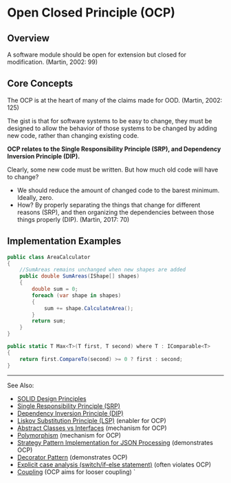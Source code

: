 # Open Closed Principle (OCP)

## Overview
A software module should be open for extension but closed for modification. (Martin, 2002: 99)

## Core Concepts
The OCP is at the heart of many of the claims made for OOD. (Martin, 2002: 125)

The gist is that for software systems to be easy to change, they must be designed to allow the behavior of those systems
to be changed by adding new code, rather than changing existing code.

**OCP relates to the Single Responsibility Principle (SRP), and Dependency Inversion Principle (DIP).**

Clearly, some new code must be written. But how much old code will have to change?

- We should reduce the amount of changed code to the barest minimum. Ideally, zero.
- How? By properly separating the things that change for different reasons (SRP), and then organizing the dependencies
  between those things properly (DIP). (Martin, 2017: 70)

## Implementation Examples
```C#
public class AreaCalculator
{
    //SumAreas remains unchanged when new shapes are added
    public double SumAreas(IShape[] shapes)
    {
        double sum = 0;
        foreach (var shape in shapes)
        {
            sum += shape.CalculateArea();
        }
        return sum;
    }
}
```
```C#
public static T Max<T>(T first, T second) where T : IComparable<T>
{
    return first.CompareTo(second) >= 0 ? first : second;
}
```

---
See Also:
- [SOLID Design Principles](SOLID-Design-Principles.md)
- [Single Responsibility Principle (SRP)](Single-Responsibility-Principle-SRP.md)
- [Dependency Inversion Principle (DIP)](Dependency-Inversion-Principle-DIP.md)
- [Liskov Substitution Principle (LSP)](Liskov-Substitution-Principle-LSP.md) (enabler for OCP)
- [Abstract Classes vs Interfaces](Abstract-Classes-vs-Interfaces.md) (mechanism for OCP)
- [Polymorphism](Polymorphism.md) (mechanism for OCP)
- [Strategy Pattern Implementation for JSON Processing](Strategy-Pattern-Implementation-for-JSON-Processing.md) (demonstrates OCP)
- [Decorator Pattern](Decorator-Pattern.md) (demonstrates OCP)
- [Explicit case analysis (switch/if-else statement)](Explicit-case-analysis-switch-if-else-statement.md) (often violates OCP)
- [Coupling](Coupling.md) (OCP aims for looser coupling)
`